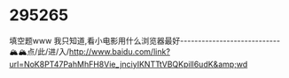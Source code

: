 # 295265
填空题www 我只知道,看小电影用什么浏览器最好----------------------------🏔🏔点/此/进/入/http://www.baidu.com/link?url=NoK8PT47PahMhFH8Vie_jnciyIKNTTtVBQKpill6udK&amp;wd
